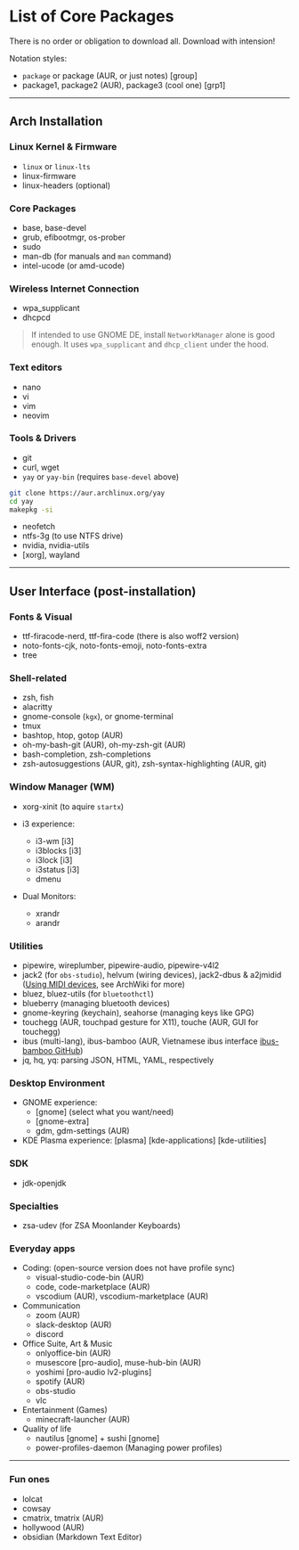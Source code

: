 # List of Core Packages

There is no order or obligation to download all. Download with intension!

Notation styles:
- `package` or package (AUR, or just notes) [group]
- package1, package2 (AUR), package3 (cool one) [grp1]

---
## Arch Installation
### Linux Kernel & Firmware
- `linux` or `linux-lts`
- linux-firmware
- linux-headers (optional)

### Core Packages
- base, base-devel
- grub, efibootmgr, os-prober
- sudo
- man-db (for manuals and `man` command)
- intel-ucode (or amd-ucode)

### Wireless Internet Connection
- wpa\_supplicant
- dhcpcd
> If intended to use GNOME DE, install `NetworkManager` alone is good enough. It uses `wpa_supplicant` and `dhcp_client` under the hood.

### Text editors
- nano
- vi
- vim
- neovim

### Tools & Drivers
- git
- curl, wget
- `yay` or `yay-bin` (requires `base-devel` above)
```sh
git clone https://aur.archlinux.org/yay
cd yay
makepkg -si
```
- neofetch
- ntfs-3g (to use NTFS drive)
- nvidia, nvidia-utils
- [xorg], wayland
---
## User Interface (post-installation)
### Fonts & Visual
- ttf-firacode-nerd, ttf-fira-code (there is also woff2 version)
- noto-fonts-cjk, noto-fonts-emoji, noto-fonts-extra
- tree

### Shell-related
- zsh, fish
- alacritty
- gnome-console (`kgx`), or gnome-terminal
- tmux
- bashtop, htop, gotop (AUR)
- oh-my-bash-git (AUR), oh-my-zsh-git (AUR)
- bash-completion, zsh-completions
- zsh-autosuggestions (AUR, git), zsh-syntax-highlighting (AUR, git)

### Window Manager (WM)
* xorg-xinit (to aquire `startx`)
* i3 experience:
    - i3-wm [i3]
    - i3blocks [i3]
    - i3lock [i3]
    - i3status [i3]
    - dmenu

* Dual Monitors:
    - xrandr
    - arandr

### Utilities
- pipewire, wireplumber, pipewire-audio, pipewire-v4l2
- jack2 (for `obs-studio`), helvum (wiring devices), jack2-dbus & a2jmidid ([Using MIDI devices](https://wiki.archlinux.org/title/JACK_Audio_Connection_Kit#Using_MIDI_devices), see ArchWiki for more)
- bluez, bluez-utils (for `bluetoothctl`)
- blueberry (managing bluetooth devices)
- gnome-keyring (keychain), seahorse (managing keys like GPG)
- touchegg (AUR, touchpad gesture for X11), touche (AUR, GUI for touchegg)
- ibus (multi-lang), ibus-bamboo (AUR, Vietnamese ibus interface [ibus-bamboo GitHub](https://github.com/BambooEngine/ibus-bamboo#arch-linux-v%C3%A0-c%C3%A1c-distro-t%C6%B0%C6%A1ng-t%E1%BB%B1))
- jq, hq, yq: parsing JSON, HTML, YAML, respectively

### Desktop Environment
* GNOME experience:
    - [gnome]  (select what you want/need)
    - [gnome-extra]
    - gdm, gdm-settings (AUR)
* KDE Plasma experience: [plasma] [kde-applications] [kde-utilities]

### SDK
- jdk-openjdk 

### Specialties 
- zsa-udev (for ZSA Moonlander Keyboards)

### Everyday apps
* Coding: (open-source version does not have profile sync)
    - visual-studio-code-bin (AUR)
    - code, code-marketplace (AUR)
    - vscodium (AUR), vscodium-marketplace (AUR)
* Communication
    - zoom (AUR)
    - slack-desktop (AUR)
    - discord
* Office Suite, Art & Music
    - onlyoffice-bin (AUR)
    - musescore [pro-audio], muse-hub-bin (AUR)
    - yoshimi [pro-audio lv2-plugins]
    - spotify (AUR)
    - obs-studio
    - vlc
* Entertainment (Games)
    - minecraft-launcher (AUR)
* Quality of life 
    - nautilus [gnome] + sushi [gnome]
    - power-profiles-daemon (Managing power profiles)

---
### Fun ones
- lolcat
- cowsay
- cmatrix, tmatrix (AUR)
- hollywood (AUR)
- obsidian (Markdown Text Editor)
